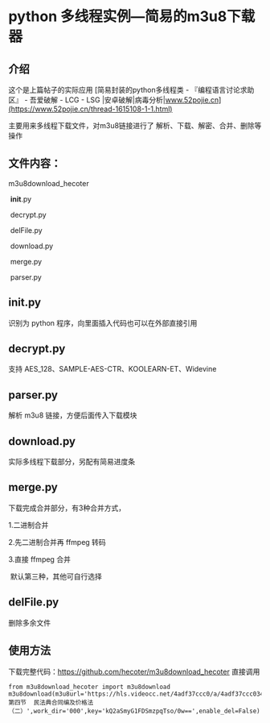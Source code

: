 # python 多线程实例—简易的m3u8下载器

## 介绍

这个是上篇帖子的实际应用 [简易封装的python多线程类 - 『编程语言讨论求助区』 - 吾爱破解 - LCG - LSG |安卓破解|病毒分析|www.52pojie.cn](https://www.52pojie.cn/thread-1615108-1-1.html)

主要用来多线程下载文件，对m3u8链接进行了 解析、下载、解密、合并、删除等操作

## 文件内容：

m3u8download_hecoter

​		__init__.py

​		decrypt.py

​		delFile.py

​		download.py

​		merge.py

​		parser.py

## __init__.py

识别为 python 程序，向里面插入代码也可以在外部直接引用



## decrypt.py

支持 AES_128、SAMPLE-AES-CTR、KOOLEARN-ET、Widevine



## parser.py

解析 m3u8 链接，方便后面传入下载模块



## download.py

实际多线程下载部分，另配有简易进度条

## 	merge.py

下载完成合并部分，有3种合并方式，

1.二进制合并

2.先二进制合并再 ffmpeg 转码

3.直接 ffmpeg 合并

​	默认第三种，其他可自行选择



## delFile.py

删除多余文件

## 使用方法

下载完整代码：https://github.com/hecoter/m3u8download_hecoter 直接调用

```
from m3u8download_hecoter import m3u8download
m3u8download(m3u8url='https://hls.videocc.net/4adf37ccc0/a/4adf37ccc0342e919fef2de4d02b473a_3.m3u8',title='9-第四节  民法典合同编及价格法（二）',work_dir='000',key='kQ2aSmyG1FDSmzpqTso/0w==',enable_del=False)

```

